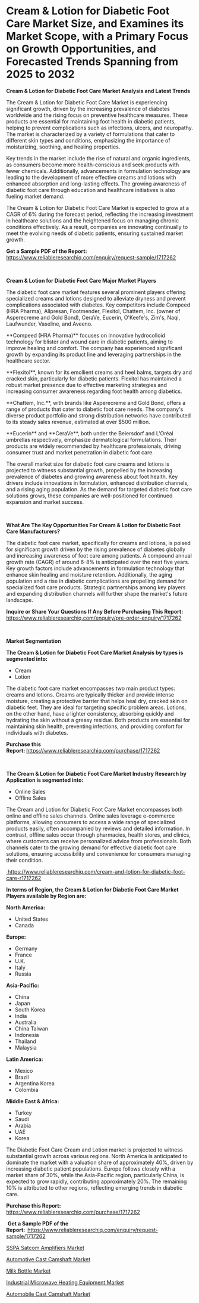 <p><h1>Cream & Lotion for Diabetic Foot Care Market Size, and Examines its Market Scope, with a Primary Focus on Growth Opportunities, and Forecasted Trends Spanning from 2025 to 2032</h1></p><p><strong>Cream & Lotion for Diabetic Foot Care Market Analysis and Latest Trends</strong></p>
<p><p>The Cream & Lotion for Diabetic Foot Care Market is experiencing significant growth, driven by the increasing prevalence of diabetes worldwide and the rising focus on preventive healthcare measures. These products are essential for maintaining foot health in diabetic patients, helping to prevent complications such as infections, ulcers, and neuropathy. The market is characterized by a variety of formulations that cater to different skin types and conditions, emphasizing the importance of moisturizing, soothing, and healing properties.</p><p>Key trends in the market include the rise of natural and organic ingredients, as consumers become more health-conscious and seek products with fewer chemicals. Additionally, advancements in formulation technology are leading to the development of more effective creams and lotions with enhanced absorption and long-lasting effects. The growing awareness of diabetic foot care through education and healthcare initiatives is also fueling market demand.</p><p>The Cream & Lotion for Diabetic Foot Care Market is expected to grow at a CAGR of 6% during the forecast period, reflecting the increasing investment in healthcare solutions and the heightened focus on managing chronic conditions effectively. As a result, companies are innovating continually to meet the evolving needs of diabetic patients, ensuring sustained market growth.</p></p>
<p><strong>Get a Sample PDF of the Report:&nbsp;</strong> <a href="https://www.reliableresearchiq.com/enquiry/request-sample/1717262?utm_campaign=114&utm_medium=2&utm_source=Github&utm_content=ia&utm_term=25032025&utm_id=cream-lotion-for-diabetic-foot-care">https://www.reliableresearchiq.com/enquiry/request-sample/1717262</a></p>
<p>&nbsp;</p>
<p><strong>Cream & Lotion for Diabetic Foot Care Major Market Players</strong></p>
<p><p>The diabetic foot care market features several prominent players offering specialized creams and lotions designed to alleviate dryness and prevent complications associated with diabetes. Key competitors include Compeed (HRA Pharma), Allpresan, Footmender, Flexitol, Chattem, Inc. (owner of Asperecreme and Gold Bond), CeraVe, Eucerin, O'Keefe's, Zim's, Naqi, Laufwunder, Vaseline, and Aveeno.</p><p>**Compeed (HRA Pharma)** focuses on innovative hydrocolloid technology for blister and wound care in diabetic patients, aiming to improve healing and comfort. The company has experienced significant growth by expanding its product line and leveraging partnerships in the healthcare sector.</p><p>**Flexitol**, known for its emollient creams and heel balms, targets dry and cracked skin, particularly for diabetic patients. Flexitol has maintained a robust market presence due to effective marketing strategies and increasing consumer awareness regarding foot health among diabetics.</p><p>**Chattem, Inc.**, with brands like Asperecreme and Gold Bond, offers a range of products that cater to diabetic foot care needs. The company's diverse product portfolio and strong distribution networks have contributed to its steady sales revenue, estimated at over $500 million.</p><p>**Eucerin** and **CeraVe**, both under the Beiersdorf and L'Oréal umbrellas respectively, emphasize dermatological formulations. Their products are widely recommended by healthcare professionals, driving consumer trust and market penetration in diabetic foot care.</p><p>The overall market size for diabetic foot care creams and lotions is projected to witness substantial growth, propelled by the increasing prevalence of diabetes and growing awareness about foot health. Key drivers include innovations in formulation, enhanced distribution channels, and a rising aging population. As the demand for targeted diabetic foot care solutions grows, these companies are well-positioned for continued expansion and market success.</p></p>
<p>&nbsp;</p>
<p><strong>What Are The Key Opportunities For Cream & Lotion for Diabetic Foot Care Manufacturers?</strong></p>
<p><p>The diabetic foot care market, specifically for creams and lotions, is poised for significant growth driven by the rising prevalence of diabetes globally and increasing awareness of foot care among patients. A compound annual growth rate (CAGR) of around 6-8% is anticipated over the next five years. Key growth factors include advancements in formulation technology that enhance skin healing and moisture retention. Additionally, the aging population and a rise in diabetic complications are propelling demand for specialized foot care products. Strategic partnerships among key players and expanding distribution channels will further shape the market's future landscape.</p></p>
<p><strong>Inquire or Share Your Questions If Any Before Purchasing This Report:</strong> <a href="https://www.reliableresearchiq.com/enquiry/pre-order-enquiry/1717262?utm_campaign=114&utm_medium=2&utm_source=Github&utm_content=ia&utm_term=25032025&utm_id=cream-lotion-for-diabetic-foot-care">https://www.reliableresearchiq.com/enquiry/pre-order-enquiry/1717262</a></p>
<p>&nbsp;</p>
<p><strong>Market Segmentation</strong></p>
<p><strong>The Cream & Lotion for Diabetic Foot Care Market Analysis by types is segmented into:</strong></p>
<p><ul><li>Cream</li><li>Lotion</li></ul></p>
<p><p>The diabetic foot care market encompasses two main product types: creams and lotions. Creams are typically thicker and provide intense moisture, creating a protective barrier that helps heal dry, cracked skin on diabetic feet. They are ideal for targeting specific problem areas. Lotions, on the other hand, have a lighter consistency, absorbing quickly and hydrating the skin without a greasy residue. Both products are essential for maintaining skin health, preventing infections, and providing comfort for individuals with diabetes.</p></p>
<p><strong>Purchase this Report:&nbsp;</strong><a href="https://www.reliableresearchiq.com/purchase/1717262?utm_campaign=114&utm_medium=2&utm_source=Github&utm_content=ia&utm_term=25032025&utm_id=cream-lotion-for-diabetic-foot-care">https://www.reliableresearchiq.com/purchase/1717262</a></p>
<p>&nbsp;</p>
<p><strong>The Cream & Lotion for Diabetic Foot Care Market Industry Research by Application is segmented into:</strong></p>
<p><ul><li>Online Sales</li><li>Offline Sales</li></ul></p>
<p><p>The Cream and Lotion for Diabetic Foot Care Market encompasses both online and offline sales channels. Online sales leverage e-commerce platforms, allowing consumers to access a wide range of specialized products easily, often accompanied by reviews and detailed information. In contrast, offline sales occur through pharmacies, health stores, and clinics, where customers can receive personalized advice from professionals. Both channels cater to the growing demand for effective diabetic foot care solutions, ensuring accessibility and convenience for consumers managing their condition.</p></p>
<p><a href="https://www.reliableresearchiq.com/cream-and-lotion-for-diabetic-foot-care-r1717262?utm_campaign=114&utm_medium=2&utm_source=Github&utm_content=ia&utm_term=25032025&utm_id=cream-lotion-for-diabetic-foot-care">&nbsp;https://www.reliableresearchiq.com/cream-and-lotion-for-diabetic-foot-care-r1717262</a></p>
<p><strong>In terms of Region, the Cream & Lotion for Diabetic Foot Care Market Players available by Region are:</strong></p>
<p>
    <p> <strong> North America: </strong>
        <ul>
            <li>United States</li>
            <li>Canada</li>
        </ul>
        </p> 
    <p> <strong> Europe: </strong>
        <ul>
            <li>Germany</li>
            <li>France</li>
            <li>U.K.</li>
            <li>Italy</li>
            <li>Russia</li>
        </ul>
        </p> 
    <p> <strong> Asia-Pacific: </strong>
        <ul>
            <li>China</li>
            <li>Japan</li>
            <li>South Korea</li>
            <li>India</li>
            <li>Australia</li>
            <li>China Taiwan</li>
            <li>Indonesia</li>
            <li>Thailand</li>
            <li>Malaysia</li>
        </ul>
        </p> 
    <p> <strong> Latin America: </strong>
        <ul>
            <li>Mexico</li>
            <li>Brazil</li>
            <li>Argentina Korea</li>
            <li>Colombia</li>
        </ul>
        </p> 
    <p> <strong> Middle East & Africa: </strong>
        <ul>
            <li>Turkey</li>
            <li>Saudi</li>
            <li>Arabia</li>
            <li>UAE</li>
            <li>Korea</li>
        </ul>
    </p>
    </p>
<p><p>The Diabetic Foot Care Cream and Lotion market is projected to witness substantial growth across various regions. North America is anticipated to dominate the market with a valuation share of approximately 40%, driven by increasing diabetic patient populations. Europe follows closely with a market share of 30%, while the Asia-Pacific region, particularly China, is expected to grow rapidly, contributing approximately 20%. The remaining 10% is attributed to other regions, reflecting emerging trends in diabetic care.</p></p>
<p><strong>Purchase this Report: </strong><a href="https://www.reliableresearchiq.com/purchase/1717262?utm_campaign=114&utm_medium=2&utm_source=Github&utm_content=ia&utm_term=25032025&utm_id=cream-lotion-for-diabetic-foot-care">https://www.reliableresearchiq.com/purchase/1717262</a></p>
<p>&nbsp;<strong>Get a Sample PDF of the Report:&nbsp;&nbsp;</strong><a href="https://www.reliableresearchiq.com/enquiry/request-sample/1717262?utm_campaign=114&utm_medium=2&utm_source=Github&utm_content=ia&utm_term=25032025&utm_id=cream-lotion-for-diabetic-foot-care">https://www.reliableresearchiq.com/enquiry/request-sample/1717262</a></p>
<p><strong></strong></p>
<p><p><a href="https://github.com/dusektwinec3/Market-Research-Report-List-1/blob/main/sspa-satcom-amplifiers-market.md?utm_campaign=114&utm_medium=2&utm_source=Github&utm_content=ia&utm_term=25032025&utm_id=cream-lotion-for-diabetic-foot-care">SSPA Satcom Amplifiers Market</a></p><p><a href="https://github.com/alefermeivys/Market-Research-Report-List-1/blob/main/automotive-cast-camshaft-market.md?utm_campaign=114&utm_medium=2&utm_source=Github&utm_content=ia&utm_term=25032025&utm_id=cream-lotion-for-diabetic-foot-care">Automotive Cast Camshaft Market</a></p><p><a href="https://github.com/jaspartatin/Market-Research-Report-List-1/blob/main/milk-bottle-market.md?utm_campaign=114&utm_medium=2&utm_source=Github&utm_content=ia&utm_term=25032025&utm_id=cream-lotion-for-diabetic-foot-care">Milk Bottle Market</a></p><p><a href="https://github.com/jullselai/Market-Research-Report-List-1/blob/main/industrial-microwave-heating-equipment-market.md?utm_campaign=114&utm_medium=2&utm_source=Github&utm_content=ia&utm_term=25032025&utm_id=cream-lotion-for-diabetic-foot-care">Industrial Microwave Heating Equipment Market</a></p><p><a href="https://github.com/toghojbeinta/Market-Research-Report-List-1/blob/main/automobile-cast-camshaft-market.md?utm_campaign=114&utm_medium=2&utm_source=Github&utm_content=ia&utm_term=25032025&utm_id=cream-lotion-for-diabetic-foot-care">Automobile Cast Camshaft Market</a></p></p>